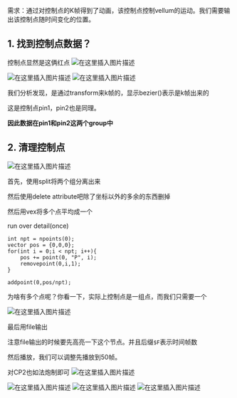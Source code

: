 需求：通过对控制点的K帧得到了动画，该控制点控制vellum的运动。我们需要输出该控制点随时间变化的位置。


## 1. 找到控制点数据？
控制点显然是这俩红点
![在这里插入图片描述](https://img-blog.csdnimg.cn/6b6f4bcb1fa74256ada1904b87ffdf29.png)

![在这里插入图片描述](https://img-blog.csdnimg.cn/a913d98ce7b947919b4aa0f353d4d40d.png)
![在这里插入图片描述](https://img-blog.csdnimg.cn/962920d9b9664209970453838a68362c.png)



我们分析发现，是通过transform来k帧的，显示bezier()表示是k帧出来的

这是控制点pin1，pin2也是同理。

**因此数据在pin1和pin2这两个group中**


## 2.  清理控制点

![在这里插入图片描述](https://img-blog.csdnimg.cn/4d6d1ef8effb4d34b2317a6de3733436.png)

首先，使用split将两个组分离出来

然后使用delete attribute吧除了坐标以外的多余的东西删掉

然后用vex将多个点平均成一个

run over detail(once)
```
int npt = npoints(0);
vector pos = {0,0,0};
for(int i = 0;i < npt; i++){
    pos += point(0, "P", i);
    removepoint(0,i,1);
}
    
addpoint(0,pos/npt);
```

为啥有多个点呢？你看一下，实际上控制点是一组点，而我们只需要一个

![在这里插入图片描述](https://img-blog.csdnimg.cn/e6404b967c4c4046aa04fe96dc3de6e8.png)

最后用file输出

注意file输出的时候要先高亮一下这个节点。并且后缀`$F`表示时间帧数

然后播放，我们可以调整先播放到50帧。

对CP2也如法炮制即可
![在这里插入图片描述](https://img-blog.csdnimg.cn/d2d87b4a4f4c43a8ac04b8dbeb6c783a.png)


![在这里插入图片描述](https://img-blog.csdnimg.cn/bd242a5068a84c2985280a6c57d7a597.png)
![在这里插入图片描述](https://img-blog.csdnimg.cn/642ed1e8de0d4143a6191d964d9def46.png)
![在这里插入图片描述](https://img-blog.csdnimg.cn/4696c22338c946d383637f67d9731250.png)
